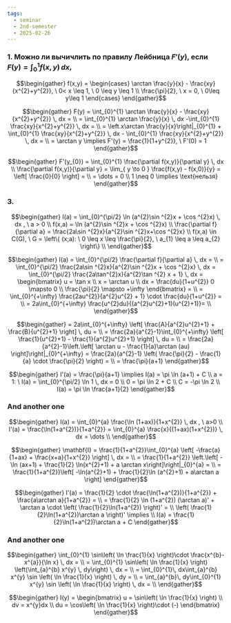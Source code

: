 ```yaml
---
tags:
  - seminar
  - 2nd-semester
  - 2025-02-26
---
```


### 1. Можно ли вычичлить по правилу Лейбница $F'(y)$, если $F(y) = \int_{0}^{1} f(x,y) \, dx$,

$$\begin{gather}
f(x,y) = \begin{cases}
\arctan \frac{y}{x} - \frac{xy}{x^{2}+y^{2}}, \ 0< x \leq 1, \ 0 \leq y \leq 1 \\
\frac{\pi}{2}, \ x = 0, \ 0\leq y\leq 1
\end{cases}
\end{gather}$$

$$\begin{gather}
F(y) = \int_{0}^{1} \arctan \frac{y}{x} - \frac{xy}{x^{2}+y^{2}} \, dx = \\
= \int_{0}^{1} \arctan \frac{y}{x} \, dx -\int_{0}^{1} \frac{xy}{x^{2}+y^{2}} \, dx = \\
= \left.x\arctan \frac{y}{x}\right|_{0}^{1} + \int_{0}^{1} \frac{xy}{x^{2}+y^{2}} \, dx - \int_{0}^{1} \frac{xy}{x^{2}+y^{2}} \, dx = \\
= \arctan y \implies F'(y) = \frac{1}{1+y^{2}}, \ F'(0) = 1
\end{gather}$$

$$\begin{gather}
F'(y_{0}) = \int_{0}^{1} \frac{\partial f(x,y)}{\partial y} \, dx \\
\frac{\partial f(x,y)}{\partial y} = \lim_{ y \to 0 } \frac{f(x,y) - f(x,0)}{y} = \left[ \frac{0}{0} \right] = \\
= \dots = 0 \\
1 \neq 0 \implies \text{нельзя}
\end{gather}$$

### 3. 

$$\begin{gather}
I(a) = \int_{0}^{\pi/2} \ln (a^{2}\sin ^{2}x + \cos ^{2}x) \, dx , \ a > 0 \\
f(x,a) = \ln (a^{2}\sin ^{2}x + \cos ^{2}x) \\
\frac{\partial f}{\partial a} = \frac{2a\sin ^{2}x}{a^{2}\sin ^{2}x+\cos ^{2}x} \\
f(x,a) \in C(G), \ G = \left\{  (x;a): \ 0 \leq x \leq \frac{\pi}{2}, \ a_{1} \leq a \leq a_{2} \right\} \\
\end{gather}$$

$$\begin{gather}
I(a) = \int_{0}^{\pi/2} \frac{\partial f}{\partial a} \, dx = \\
= \int_{0}^{\pi/2} \frac{2a\sin ^{2}x}{a^{2}\sin ^{2}x + \cos ^{2}x} \, dx = \int_{0}^{\pi/2} \frac{2a\tan^{2}x}{a^{2}\tan ^{2} x + 1} \, dx = \begin{bmatrix}
u = \tan x \\
x = \arctan u \\
dx = \frac{du}{1+u^{2}}
0 \mapsto 0 \\
\frac{\pi}{2} \mapsto +\infty
\end{bmatrix} = \\
= \int_{0}^{+\infty} \frac{2au^{2}}{a^{2}u^{2} + 1} \cdot \frac{du}{1+u^{2}} = \\
= 2a\int_{0}^{+\infty} \frac{u^{2}du}{(a^{2}u^{2}+1)(u^{2}+1)}= \\
\end{gather}$$

$$\begin{gather}
= 2a\int_{0}^{+\infty} \left[ \frac{A}{a^{2}u^{2}+1} + \frac{B}{u^{2}+1} \right] \, du = \\
= \frac{2a}{a^{2}-1}\int_{0}^{+\infty} \left[ \frac{1}{u^{2}+1} - \frac{1}{a^{2}u^{2}+1} \right]  \, du = \\
= \frac{2a}{a^{2}-1}\left.\left[ \arctan u - \frac{1}{a}\arctan (au) \right]\right|_{0}^{+\infty} = \frac{2a}{a^{2}-1} \left( \frac{\pi}{2} - \frac{1}{a} \cdot \frac{\pi}{2} \right) = \\
= \frac{\pi}{a+1}
\end{gather}$$

$$\begin{gather}
I'(a) = \frac{\pi}{a+1} \implies I(a) = \pi \ln (a+1) + C \\
a = 1: \ I(a) = \int_{0}^{\pi/2} \ln 1 \, dx = 0 \\
0 = \pi \ln 2 + C \\
C = -\pi \ln 2 \\
I(a) = \pi \ln \frac{a+1}{2}
\end{gather}$$

### And another one

$$\begin{gather}
I(a) = \int_{0}^{a} \frac{\ln (1+ax)}{1+x^{2}} \, dx , \ a>0 \\
I'(a) = \frac{\ln(1+a^{2})}{1+a^{2}} = \int_{0}^{a} \frac{x}{(1+ax)(1+x^{2})} \, dx  = \dots \\
\end{gather}$$

$$\begin{gather}
\mathbf{I} = \frac{1}{1+a^{2}}\int_{0}^{a} \left[ -\frac{a}{1+ax} + \frac{x+a}{1+x^{2}} \right]  \, dx = \\
= \frac{1}{1+a^{2}} \left.\left[ -\ln (ax+1) + \frac{1}{2} \ln(x^{2}+1) + a \arctan x\right]\right|_{0}^{a} = \\
= \frac{1}{1+a^{2}}\left[ -\ln(a^{2}+1) + \frac{1}{2}\ln (a^{2}+1) + a\arctan a \right]
\end{gather}$$

$$\begin{gather}
I'(a) = \frac{1}{2} \cdot \frac{\ln(1+a^{2})}{1+a^{2}} + \frac{a\arctan a}{1+a^{2}} = \\
= \frac{1}{2} \ln (1+a^{2}) (\arctan a)' + \arctan a \cdot \left( \frac{1}{2}\ln(1+a^{2}) \right)' = \\
\left( \frac{1}{2}\ln(1+a^{2})\arctan a \right)' \implies \\
I(a) = \frac{1}{2}\ln(1+a^{2})\arctan a + C
\end{gather}$$

### And another one

$$\begin{gather}
\int_{0}^{1} \sin\left( \ln \frac{1}{x} \right)\cdot \frac{x^{b}-x^{a}}{\ln x} \, dx = \\
= \int_{0}^{1} \sin\left( \ln \frac{1}{x} \right) \left(\int_{a}^{b} x^{y} \, dy\right) \, dx = \\
= \int_{0}^{1}\, dx\int_{a}^{b} x^{y} \sin \left( \ln \frac{1}{x} \right) \, dy = \\
= \int_{a}^{b}\, dy\int_{0}^{1} x^{y} \sin \left( \ln \frac{1}{x} \right) \, dx = \\
\end{gather}$$

$$\begin{gather}
I(y) = \begin{bmatrix}
u = \sin\left( \ln \frac{1}{x} \right) \\
dv = x^{y}dx \\
du = \cos\left( \ln \frac{1}{x} \right)\cdot (-)
\end{bmatrix}
\end{gather}$$